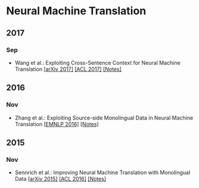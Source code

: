 # Neural Machine Translation
## 2017
### Sep
* Wang et al.: Exploiting Cross-Sentence Context for Neural Machine Translation [[arXiv 2017]](https://arxiv.org/pdf/1704.04347.pdf) [[ACL 2017]](http://aclweb.org/anthology/D17-1301) [[Notes]](https://github.com/ducthanhtran/paper_notes/blob/master/neural_machine_translation/17sep_exploiting_cross_sentence_context_for_nmt.md)

## 2016
### Nov
* Zhang et al.: Exploiting Source-side Monolingual Data in Neural Machine Translation [[EMNLP 2016]](http://www.aclweb.org/anthology/D16-1160) [[Notes]](https://github.com/ducthanhtran/paper_notes/blob/master/neural_machine_translation/16nov_exploiting_source_side_monolingual_data_in_nmt.md)

## 2015
### Nov
* Sennrich et al.: Improving Neural Machine Translation with Monolingual Data [[arXiv 2015]](https://arxiv.org/pdf/1511.06709.pdf) [[ACL 2016]](http://www.aclweb.org/anthology/P16-1009) [[Notes]](https://github.com/ducthanhtran/paper_notes/blob/master/neural_machine_translation/15nov_improving_nmt_with_monolingual_data.md)
